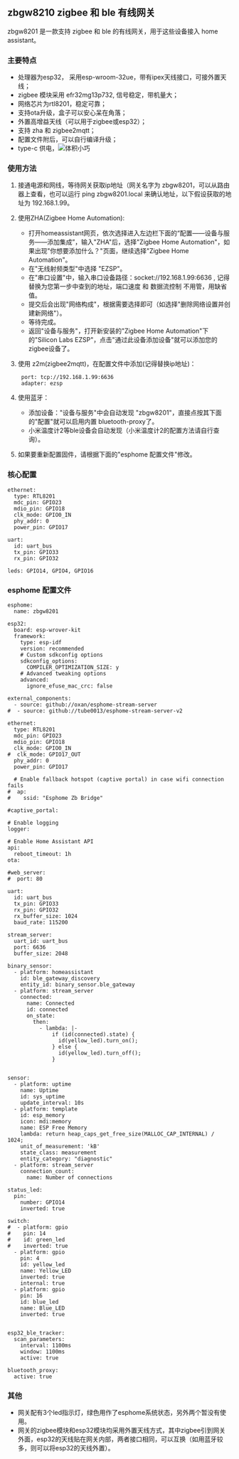 ## zbgw8210 zigbee 和 ble 有线网关

zbgw8201 是一款支持 zigbee 和 ble 的有线网关，用于这些设备接入 home assistant。

### 主要特点

- 处理器为esp32， 采用esp-wroom-32ue，带有ipex天线接口，可接外置天线；
- zigbee 模块采用 efr32mg13p732, 信号稳定，带机量大；
- 网络芯片为rtl8201，稳定可靠；
- 支持ota升级，盒子可以安心呆在角落；
- 外置高增益天线（可以用于zigbee或esp32）；
- 支持 zha 和 zigbee2mqtt；
- 配置文件附后，可以自行编译升级；
- type-c 供电，![体积小巧](/res/zbgw8201.png "网关照片")

### 使用方法
1. 接通电源和网线，等待网关获取ip地址（网关名字为 zbgw8201，可以从路由器上查看，也可以运行 ping zbgw8201.local 来确认地址，以下假设获取的地址为 192.168.1.99。
2. 使用ZHA(Zigbee Home Automation):
    - 打开homeassistant网页，依次选择进入左边栏下面的“配置——设备与服务——添加集成”，输入"ZHA"后，选择"Zigbee Home Automation"，如果出现"你想要添加什么？"页面，继续选择"Zigbee Home Automation"。
    - 在"无线射频类型"中选择 "EZSP"。
    - 在"串口设置"中，输入串口设备路径：socket://192.168.1.99:6636 , 记得替换为您第一步中查到的地址，端口速度 和 数据流控制 不用管，用缺省值。
    - 提交后会出现"网络构成"，根据需要选择即可（如选择"删除网络设置并创建新网络"）。
    - 等待完成。
    - 返回"设备与服务"，打开新安装的"Zigbee Home Automation"下的"Silicon Labs EZSP"，点击"通过此设备添加设备"就可以添加您的zigbee设备了。
3. 使用 z2m(zigbee2mqtt)，在配置文件中添加(记得替换ip地址)：<br>


        port: tcp://192.168.1.99:6636
        adapter: ezsp


4. 使用蓝牙：
    - 添加设备："设备与服务"中会自动发现 "zbgw8201"，直接点按其下面的"配置"就可以启用内置 bluetooth-proxy了。
    - 小米温度计2等ble设备会自动发现（小米温度计2的配置方法请自行查询）。
5. 如果要重新配置固件，请根据下面的"esphome 配置文件"修改。

### 核心配置
```
ethernet:
  type: RTL8201
  mdc_pin: GPIO23
  mdio_pin: GPIO18
  clk_mode: GPIO0_IN
  phy_addr: 0
  power_pin: GPIO17

uart:
  id: uart_bus
  tx_pin: GPIO33
  rx_pin: GPIO32

leds: GPIO14, GPIO4, GPIO16
```
### esphome 配置文件
```
esphome:
  name: zbgw8201

esp32:
  board: esp-wrover-kit
  framework:
    type: esp-idf
    version: recommended
    # Custom sdkconfig options
    sdkconfig_options:
      COMPILER_OPTIMIZATION_SIZE: y
    # Advanced tweaking options
    advanced:
      ignore_efuse_mac_crc: false

external_components:
  - source: github://oxan/esphome-stream-server
#  - source: github://tube0013/esphome-stream-server-v2

ethernet:
  type: RTL8201
  mdc_pin: GPIO23
  mdio_pin: GPIO18
  clk_mode: GPIO0_IN
#  clk_mode: GPIO17_OUT
  phy_addr: 0
  power_pin: GPIO17

  # Enable fallback hotspot (captive portal) in case wifi connection fails
#  ap:
#    ssid: "Esphome Zb Bridge"

#captive_portal:

# Enable logging
logger:

# Enable Home Assistant API
api:
  reboot_timeout: 1h
ota:

#web_server:
#  port: 80

uart:
  id: uart_bus
  tx_pin: GPIO33
  rx_pin: GPIO32
  rx_buffer_size: 1024
  baud_rate: 115200

stream_server:
  uart_id: uart_bus
  port: 6636
  buffer_size: 2048

binary_sensor:
  - platform: homeassistant
    id: ble_gateway_discovery
    entity_id: binary_sensor.ble_gateway
  - platform: stream_server
    connected:
      name: Connected
      id: connected
      on_state:
        then:
          - lambda: |-
              if (id(connected).state) {
                id(yellow_led).turn_on();
              } else {
                id(yellow_led).turn_off();
              }
      

sensor:
  - platform: uptime
    name: Uptime
    id: sys_uptime
    update_interval: 10s
  - platform: template
    id: esp_memory
    icon: mdi:memory
    name: ESP Free Memory
    lambda: return heap_caps_get_free_size(MALLOC_CAP_INTERNAL) / 1024;
    unit_of_measurement: 'kB'
    state_class: measurement
    entity_category: "diagnostic"
  - platform: stream_server
    connection_count:
      name: Number of connections

status_led:
  pin: 
    number: GPIO14
    inverted: true

switch:
#  - platform: gpio
#    pin: 14
#    id: green_led
#    inverted: true
  - platform: gpio
    pin: 4
    id: yellow_led
    name: Yellow_LED
    inverted: true
    internal: true
  - platform: gpio
    pin: 16
    id: blue_led
    name: Blue_LED
    inverted: true
 

esp32_ble_tracker:
  scan_parameters:
    interval: 1100ms
    window: 1100ms
    active: true

bluetooth_proxy:
  active: true
```
### 其他
- 网关配有3个led指示灯，绿色用作了esphome系统状态，另外两个暂没有使用。
- 网关的zigbee模块和esp32模块均采用外置天线方式，其中zigbee引到网关外面，esp32的天线贴在网关内部，两者接口相同，可以互换（如用蓝牙较多，则可以将esp32的天线外置）。
